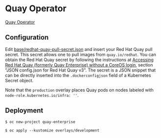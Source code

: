 # Quay Operator

[Quay Operator](https://github.com/redhat-cop/quay-operator)

## Configuration

Edit [base/redhat-quay-pull-secret.json](base/redhat-quay-pull-secret.json) and insert your Red Hat Quay pull secret. This secret allows one to pull images from `quay.io/redhat`. You can obtain the Red Hat Quay secret by following the instructions at [Accessing Red Hat Quay (formerly Quay Enterprise) without a CoreOS login](https://access.redhat.com/solutions/3533201), section "JSON config.json for Red Hat Quay v3". The secret is a JSON snippet that can be directly inserted into the `.dockerconfigjson` field of a Kubernetes Secret object.

Note that the `production` overlay places Quay pods on nodes labeled with `node-role.kubernetes.io/infra: ''`.

## Deployment

```
$ oc new-project quay-enterprise
```

```
$ oc apply --kustomize overlays/development
```
